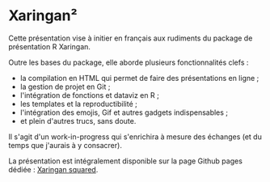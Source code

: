 # Xaringan²
Cette présentation vise à initier en français aux rudiments du package de présentation R Xaringan.

Outre les bases du package, elle aborde plusieurs fonctionnalités clefs :
* la compilation en HTML qui permet de faire des présentations en ligne ;
* la gestion de projet en Git ;
* l'intégration de fonctions et dataviz en R ;
* les templates et la reproductibilité ;
* l'intégration des emojis, Gif et autres gadgets indispensables ;
* et plein d'autres trucs, sans doute.

Il s'agit d'un work-in-progress qui s'enrichira à mesure des échanges (et du temps que j'aurais à y consacrer).

La présentation est intégralement disponible sur la page Github pages dédiée : [Xaringan squared](https://sylvainlapoix.github.io/Xaringan_squared/).